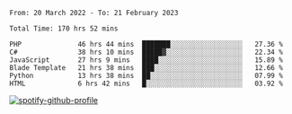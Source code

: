 <!--START_SECTION:waka-->

```text
From: 20 March 2022 - To: 21 February 2023

Total Time: 170 hrs 52 mins

PHP              46 hrs 44 mins  ███████░░░░░░░░░░░░░░░░░░   27.36 %
C#               38 hrs 10 mins  █████▓░░░░░░░░░░░░░░░░░░░   22.34 %
JavaScript       27 hrs 9 mins   ████░░░░░░░░░░░░░░░░░░░░░   15.89 %
Blade Template   21 hrs 38 mins  ███░░░░░░░░░░░░░░░░░░░░░░   12.66 %
Python           13 hrs 38 mins  ██░░░░░░░░░░░░░░░░░░░░░░░   07.99 %
HTML             6 hrs 42 mins   █░░░░░░░░░░░░░░░░░░░░░░░░   03.92 %
```

<!--END_SECTION:waka-->
[![spotify-github-profile](https://spotify-github-profile.vercel.app/api/view?uid=c00zprrvy9xiloa9qnco3hmng&cover_image=true&theme=novatorem&show_offline=false&background_color=121212&bar_color=53b14f&bar_color_cover=false)](https://spotify-github-profile.vercel.app/api/view?uid=c00zprrvy9xiloa9qnco3hmng&redirect=true)
